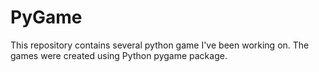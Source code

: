 # PyGame

This repository contains several python game I've been working on.
The games were created using Python pygame package.
